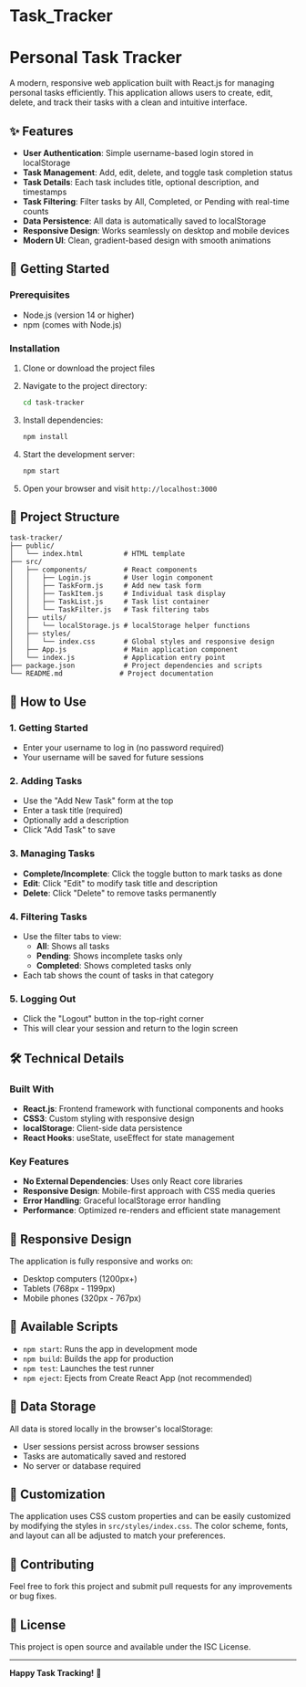 # Task_Tracker
# Personal Task Tracker

A modern, responsive web application built with React.js for managing personal tasks efficiently. This application allows users to create, edit, delete, and track their tasks with a clean and intuitive interface.

## ✨ Features

- **User Authentication**: Simple username-based login stored in localStorage
- **Task Management**: Add, edit, delete, and toggle task completion status
- **Task Details**: Each task includes title, optional description, and timestamps
- **Task Filtering**: Filter tasks by All, Completed, or Pending with real-time counts
- **Data Persistence**: All data is automatically saved to localStorage
- **Responsive Design**: Works seamlessly on desktop and mobile devices
- **Modern UI**: Clean, gradient-based design with smooth animations

## 🚀 Getting Started

### Prerequisites

- Node.js (version 14 or higher)
- npm (comes with Node.js)

### Installation

1. Clone or download the project files
2. Navigate to the project directory:
   ```bash
   cd task-tracker
   ```

3. Install dependencies:
   ```bash
   npm install
   ```

4. Start the development server:
   ```bash
   npm start
   ```

5. Open your browser and visit `http://localhost:3000`

## 📁 Project Structure

```
task-tracker/
├── public/
│   └── index.html          # HTML template
├── src/
│   ├── components/         # React components
│   │   ├── Login.js        # User login component
│   │   ├── TaskForm.js     # Add new task form
│   │   ├── TaskItem.js     # Individual task display
│   │   ├── TaskList.js     # Task list container
│   │   └── TaskFilter.js   # Task filtering tabs
│   ├── utils/
│   │   └── localStorage.js # localStorage helper functions
│   ├── styles/
│   │   └── index.css       # Global styles and responsive design
│   ├── App.js              # Main application component
│   └── index.js            # Application entry point
├── package.json            # Project dependencies and scripts
└── README.md              # Project documentation
```

## 🎯 How to Use

### 1. Getting Started
- Enter your username to log in (no password required)
- Your username will be saved for future sessions

### 2. Adding Tasks
- Use the "Add New Task" form at the top
- Enter a task title (required)
- Optionally add a description
- Click "Add Task" to save

### 3. Managing Tasks
- **Complete/Incomplete**: Click the toggle button to mark tasks as done
- **Edit**: Click "Edit" to modify task title and description
- **Delete**: Click "Delete" to remove tasks permanently

### 4. Filtering Tasks
- Use the filter tabs to view:
  - **All**: Shows all tasks
  - **Pending**: Shows incomplete tasks only
  - **Completed**: Shows completed tasks only
- Each tab shows the count of tasks in that category

### 5. Logging Out
- Click the "Logout" button in the top-right corner
- This will clear your session and return to the login screen

## 🛠️ Technical Details

### Built With
- **React.js**: Frontend framework with functional components and hooks
- **CSS3**: Custom styling with responsive design
- **localStorage**: Client-side data persistence
- **React Hooks**: useState, useEffect for state management

### Key Features
- **No External Dependencies**: Uses only React core libraries
- **Responsive Design**: Mobile-first approach with CSS media queries
- **Error Handling**: Graceful localStorage error handling
- **Performance**: Optimized re-renders and efficient state management

## 📱 Responsive Design

The application is fully responsive and works on:
- Desktop computers (1200px+)
- Tablets (768px - 1199px)
- Mobile phones (320px - 767px)

## 🔧 Available Scripts

- `npm start`: Runs the app in development mode
- `npm build`: Builds the app for production
- `npm test`: Launches the test runner
- `npm eject`: Ejects from Create React App (not recommended)

## 📝 Data Storage

All data is stored locally in the browser's localStorage:
- User sessions persist across browser sessions
- Tasks are automatically saved and restored
- No server or database required

## 🎨 Customization

The application uses CSS custom properties and can be easily customized by modifying the styles in `src/styles/index.css`. The color scheme, fonts, and layout can all be adjusted to match your preferences.

## 🤝 Contributing

Feel free to fork this project and submit pull requests for any improvements or bug fixes.

## 📄 License

This project is open source and available under the ISC License.

---

**Happy Task Tracking!** 🎉 